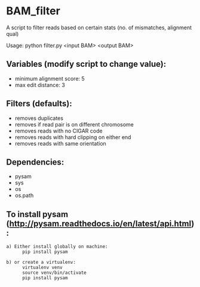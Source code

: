 # BAM_filter
A script to filter reads based on certain stats (no. of mismatches, alignment qual)

Usage: python filter.py \<input BAM\> \<output BAM\>
  
## Variables (modify script to change value): 
* minimum alignment score: 5
* max edit distance: 3
    
## Filters (defaults):
* removes duplicates
* removes if read pair is on different chromosome
* removes reads with no CIGAR code 
* removes reads with hard clipping on either end
* removes reads with same orientation
    
## Dependencies:
* pysam
* sys
* os
* os.path
  
## To install pysam (http://pysam.readthedocs.io/en/latest/api.html):
  
    a) Either install globally on machine: 
          pip install pysam
          
    b) or create a virtualenv:
          virtualenv venv
          source venv/bin/activate
          pip install pysam
